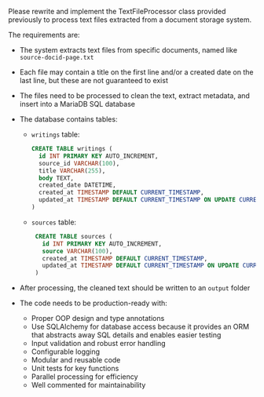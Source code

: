 Please rewrite and implement the TextFileProcessor class provided previously to process text files extracted from a document storage system. 

The requirements are:

- The system extracts text files from specific documents, named like `source-docid-page.txt`

- Each file may contain a title on the first line and/or a created date on the last line, but these are not guaranteed to exist

- The files need to be processed to clean the text, extract metadata, and insert into a MariaDB SQL database

- The database contains tables:

    - `writings` table:

        ```sql
        CREATE TABLE writings (
          id INT PRIMARY KEY AUTO_INCREMENT,
          source_id VARCHAR(100),
          title VARCHAR(255), 
          body TEXT,
          created_date DATETIME, 
          created_at TIMESTAMP DEFAULT CURRENT_TIMESTAMP,
          updated_at TIMESTAMP DEFAULT CURRENT_TIMESTAMP ON UPDATE CURRENT_TIMESTAMP
        )
        ```

    - `sources` table:  

        ```sql
         CREATE TABLE sources (
           id INT PRIMARY KEY AUTO_INCREMENT,
           source VARCHAR(100),
           created_at TIMESTAMP DEFAULT CURRENT_TIMESTAMP,
           updated_at TIMESTAMP DEFAULT CURRENT_TIMESTAMP ON UPDATE CURRENT_TIMESTAMP  
         )
        ```

- After processing, the cleaned text should be written to an `output` folder  

- The code needs to be production-ready with:

    - Proper OOP design and type annotations
    - Use SQLAlchemy for database access because it provides an ORM that abstracts away SQL details and enables easier testing
    - Input validation and robust error handling
    - Configurable logging
    - Modular and reusable code
    - Unit tests for key functions
    - Parallel processing for efficiency
    - Well commented for maintainability
